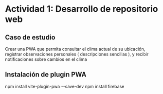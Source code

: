 # Actividad 1: Desarrollo de repositorio web

## Caso de estudio

Crear una PWA que permita consultar el clima actual de su ubicación, registrar observaciones personales ( descripciones sencillas ), y recibir notificaciones sobre cambios en el clima

## Instalación de plugin PWA

npm install vite-plugin-pwa --save-dev
npm install firebase